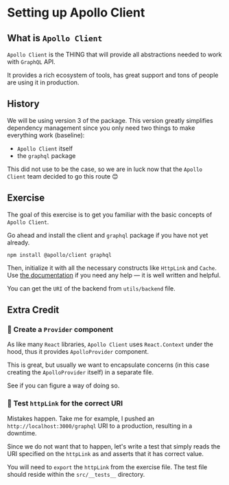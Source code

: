 # Setting up Apollo Client

## What is `Apollo Client`

`Apollo Client` is the THING that will provide all abstractions needed to work with `GraphQL` API.

It provides a rich ecosystem of tools, has great support and tons of people are using it in production.

## History
We will be using version 3 of the package.
This version greatly simplifies dependency management since you only need two things to make everything work (baseline):

- `Apollo Client` itself
- the `graphql` package 

This did not use to be the case, so we are in luck now that the `Apollo Client` team decided to go this route 😊

## Exercise

The goal of this exercise is to get you familiar with the basic concepts of `Apollo Client`.

Go ahead and install the client and `graphql` package if you have not yet already. 

```shell script
npm install @apollo/client graphql
```

Then, initialize it with all the necessary constructs like `HttpLink` and `Cache`.
Use [the documentation](https://www.apollographql.com/docs/react/v3.0-beta/get-started/) if you need any help — it is well written and helpful.

You can get the `URI` of the backend from `utils/backend` file.

## Extra Credit

### 💯 Create a `Provider` component

As like many `React` libraries, `Apollo Client` uses `React.Context` under the hood, thus it provides `ApolloProvider` component.

This is great, but usually we want to encapsulate concerns (in this case creating the `ApolloProvider` itself) in a separate file.

See if you can figure a way of doing so.

### 💯 Test `httpLink` for the correct URI

Mistakes happen. Take me for example, I pushed an `http://localhost:3000/graphql` URI to a production, resulting in a downtime.

Since we do not want that to happen, let's write a test that simply reads the URI specified on the `httpLink` as and asserts that it has correct value.

You will need to `export` the `httpLink` from the exercise file. The test file should reside within the `src/__tests__` directory.


 

